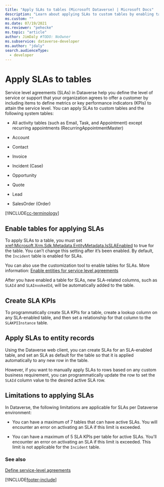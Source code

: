 ```yaml
---
title: "Apply SLAs to tables (Microsoft Dataverse) | Microsoft Docs" 
description: "Learn about applying SLAs to custom tables by enabling tables for applying SLAs. Also, you can create SLA KPIs."
ms.custom: ""
ms.date: 07/19/2021
ms.reviewer: "pehecke"
ms.topic: "article"
author: JimDaly #TODO: NoOwner
ms.subservice: dataverse-developer
ms.author: "jdaly"
search.audienceType: 
  - developer
---
```

# Apply SLAs to tables



Service level agreements (SLAs) in Dataverse help you define the level of service or support that your organization agrees to offer a customer by including items to define metrics or key performance indicators (KPIs) to attain the service level. You can apply SLAs to custom tables and the following system tables:  
  
-   All activity tables (such as Email, Task, and Appointment) except recurring appointments (RecurringAppointmentMaster)  
  
-   Account  
  
-   Contact  
  
-   Invoice  
  
-   Incident (Case)  
  
-   Opportunity  
  
-   Quote  
  
-   Lead  
  
-   SalesOrder (Order)  

[!INCLUDE[cc-terminology](includes/cc-terminology.md)]

<a name="EnableSLAs"></a> 
  
## Enable tables for applying SLAs  

To apply SLAs to a table, you must set <xref:Microsoft.Xrm.Sdk.Metadata.EntityMetadata.IsSLAEnabled> to true for the table. You can’t change this setting after it’s been enabled. By default, the `Incident` table is enabled for SLAs.  
  
You can also use the customization tool to enable tables for SLAs. More information: [Enable entities for service level agreements](/dynamics365/customer-service/enable-entities-service-level-agreements)  
  
 After you have enabled a table for SLAs, new SLA-related columns, such as `SLAId` and `SLAInvokedId`, will be automatically added to the table.  
  
<a name="CreateSLAKPI"></a>   

## Create SLA KPIs  

To programmatically create SLA KPIs for a table, create a lookup column on any SLA-enabled table, and then set a relationship for that column to the `SLAKPIInstance` table.  
  
<a name="ApplySLA"></a>
   
## Apply SLAs to entity records  

Using the Dataverse web client, you can create SLAs for an SLA-enabled table, and set an SLA as default for the table so that it is applied automatically to any new row in the table.  
  
However, if you want to manually apply SLAs to rows based on any custom business requirement, you can programmatically update the row to set the `SLAId` column value to the desired active SLA row.  
  
<a name="Limitations"></a>   

## Limitations to applying SLAs  

 In Dataverse, the following limitations are applicable for SLAs per Dataverse environment:  
  
-   You can have a maximum of 7 tables that can have active SLAs. You will encounter an error on activating an SLA if this limit is exceeded.  
  
-   You can have a maximum of 5 SLA KPIs per table for active SLAs. You'll encounter an error on activating an SLA if this limit is exceeded. This limit is not applicable for the `Incident` table.  
  
### See also  
 [Define service-level agreements](/dynamics365/customer-service/define-service-level-agreements)


[!INCLUDE[footer-include](../../includes/footer-banner.md)]
